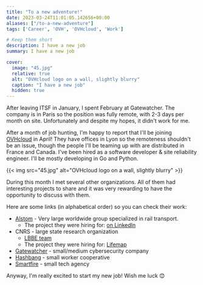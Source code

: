 ```yaml
---
title: "To a new adventure!"
date: 2023-03-24T11:01:05.142656+00:00
aliases: ["/to-a-new-adventure"]
tags: ['Career', 'OVH', 'OVHcloud', 'Work']

# Keep them short
description: I have a new job
summary: I have a new job

cover:
  image: "45.jpg"
  relative: true
  alt: "OVHcloud logo on a wall, slightly blurry"
  caption: "I have a new job"
  hidden: true
---
```

After leaving ITSF in January, I spent February at Gatewatcher. The company is in Paris so the position was fully remote, with 2-3 days per month on site. Unfortunately and despite my hopes, it didn't work for me.

After a month of job hunting, I'm happy to report that I'll be joining [OVHcloud](https://ovhcloud.com) in April! They have offices in Lyon so the remoteness shouldn't be an issue, though the people I'll be teaming up with are distributed in France and Canada. I've been hired as a software developer & site reliability engineer. I'll be mostly developing in Go and Python.

{{< img src="45.jpg" alt="OVHcloud logo on a wall, slightly blurry" >}}

During this month I met several other organizations. All of them had interesting projects to share and it was very rewarding to have the opportunity to discuss with them.

Here are some links (in alphabetical order) so you can check their work:

* [Alstom](https://www.alstom.com/) - Very large worldwide group specialized in rail transport.
    * The project they were hiring for: [on LinkedIn](https://www.linkedin.com/jobs/view/project-software-designer-netbox-1-at-alstom-3495964133)
* CNRS - large state research organization
    * [LBBE team](https://lbbe.univ-lyon1.fr/)
    * The project they were hiring for: [Lifemap](https://lifemap.univ-lyon1.fr/)
* [Gatewatcher](https://www.gatewatcher.com/) - small/medium cybersecurity company
* [Hashbang](https://hashbang.fr/) - small worker cooperative
* [Smartfire](https://www.smartfire.pro/) - small tech agency

Anyway, I'm really excited to start my new job! Wish me luck 😊

